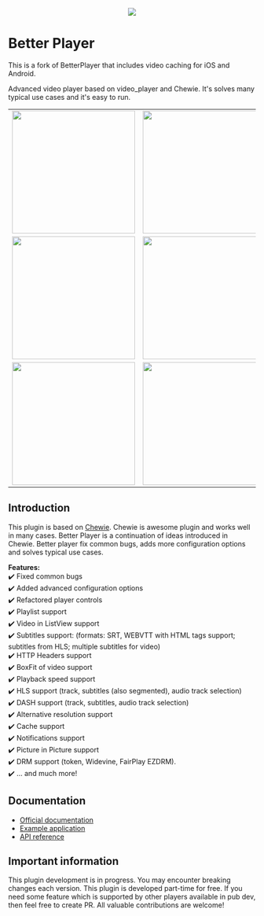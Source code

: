 <p align="center">
<img src="https://raw.githubusercontent.com/jhomlala/betterplayer/master/media/logo.png">
</p>

# Better Player

This is a fork of BetterPlayer that includes video caching for iOS and Android.

Advanced video player based on video_player and Chewie. It's solves many typical
use cases and it's easy to run.

<table>
   <tr>
      <td>
         <img width="250px" src="https://raw.githubusercontent.com/jhomlala/betterplayer/master/media/1.png">
      </td>
      <td>
         <img width="250px" src="https://raw.githubusercontent.com/jhomlala/betterplayer/master/media/2.png">
      </td>
      <td>
         <img width="250px" src="https://raw.githubusercontent.com/jhomlala/betterplayer/master/media/3.png">
      </td>
      <td>
         <img width="250px" src="https://raw.githubusercontent.com/jhomlala/betterplayer/master/media/4.png">
      </td>
      <td>
         <img width="250px" src="https://raw.githubusercontent.com/jhomlala/betterplayer/master/media/5.png">
      </td>
      <td>
         <img width="250px" src="https://raw.githubusercontent.com/jhomlala/betterplayer/master/media/6.png">
      </td>
   </tr>
   <tr>
      <td>
         <img width="250px" src="https://raw.githubusercontent.com/jhomlala/betterplayer/master/media/7.png">
      </td>
      <td>
         <img width="250px" src="https://raw.githubusercontent.com/jhomlala/betterplayer/master/media/8.png">
      </td>
      <td>
         <img width="250px" src="https://raw.githubusercontent.com/jhomlala/betterplayer/master/media/9.png">
      </td>
      <td>
         <img width="250px" src="https://raw.githubusercontent.com/jhomlala/betterplayer/master/media/10.png">
      </td>
      <td>
         <img width="250px" src="https://raw.githubusercontent.com/jhomlala/betterplayer/master/media/11.png">
      </td>
      <td>
         <img width="250px" src="https://raw.githubusercontent.com/jhomlala/betterplayer/master/media/12.png">
      </td>
   </tr>
   <tr>
      <td>
         <img width="250px" src="https://raw.githubusercontent.com/jhomlala/betterplayer/master/media/13.png">
      </td>
      <td>
         <img width="250px" src="https://raw.githubusercontent.com/jhomlala/betterplayer/master/media/14.png">
      </td>
      <td>
         <img width="250px" src="https://raw.githubusercontent.com/jhomlala/betterplayer/master/media/15.png">
      </td>
      <td>
         <img width="250px" src="https://raw.githubusercontent.com/jhomlala/betterplayer/master/media/16.png">
      </td>
    </tr>
</table>

## Introduction

This plugin is based on [Chewie](https://github.com/brianegan/chewie). Chewie is
awesome plugin and works well in many cases. Better Player is a continuation of
ideas introduced in Chewie. Better player fix common bugs, adds more
configuration options and solves typical use cases.

**Features:**\
✔️ Fixed common bugs\
✔️ Added advanced configuration options\
✔️ Refactored player controls\
✔️ Playlist support\
✔️ Video in ListView support\
✔️ Subtitles support: (formats: SRT, WEBVTT with HTML tags support; subtitles
from HLS; multiple subtitles for video)\
✔️ HTTP Headers support\
✔️ BoxFit of video support\
✔️ Playback speed support\
✔️ HLS support (track, subtitles (also segmented), audio track selection)\
✔️ DASH support (track, subtitles, audio track selection)\
✔️ Alternative resolution support\
✔️ Cache support\
✔️ Notifications support\
✔️ Picture in Picture support\
✔️ DRM support (token, Widevine, FairPlay EZDRM).\
✔️ ... and much more!

## Documentation

- [Official documentation](https://jhomlala.github.io/betterplayer/)
- [Example application](https://github.com/jhomlala/betterplayer/tree/master/example)
- [API reference](https://pub.dev/documentation/better_player/latest/better_player/better_player-library.html)

## Important information

This plugin development is in progress. You may encounter breaking changes each
version. This plugin is developed part-time for free. If you need some feature
which is supported by other players available in pub dev, then feel free to
create PR. All valuable contributions are welcome!
